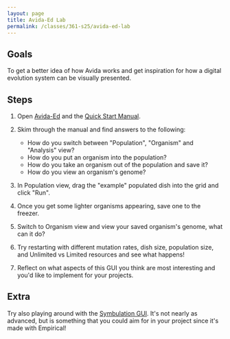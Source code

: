 ```yaml
---
layout: page
title: Avida-Ed Lab
permalink: /classes/361-s25/avida-ed-lab
---
```


## Goals
To get a better idea of how Avida works and get inspiration for how a digital evolution system can be visually presented.

## Steps

1. Open [Avida-Ed](https://avida-ed.msu.edu/app4/index.html) and the [Quick Start Manual](https://avida-ed.msu.edu/app4/images/Avida-ED_UserManualv3.0.pdf).

2. Skim through the manual and find answers to the following:
    * How do you switch between "Population", "Organism" and "Analysis" view?
    * How do you put an organism into the population?
    * How do you take an organism out of the population and save it?
    * How do you view an organism's genome?


1. In Population view, drag the "example" populated dish into the grid and click "Run". 

2. Once you get some lighter organisms appearing, save one to the freezer.

3. Switch to Organism view and view your saved organism's genome, what can it do?

4. Try restarting with different mutation rates, dish size, population size, and Unlimited vs Limited resources and see what happens!

5. Reflect on what aspects of this GUI you think are most interesting and you'd like to implement for your projects.

## Extra
Try also playing around with the [Symbulation GUI](https://anyaevostinar.github.io/SymbulationEmp/web/symbulation.html). It's not nearly as advanced, but is something that you could aim for in your project since it's made with Empirical!